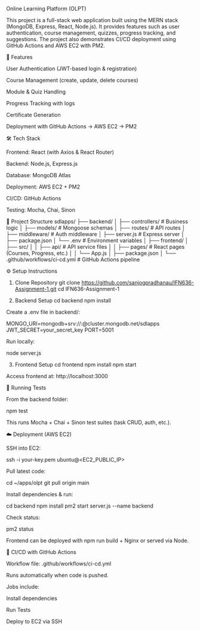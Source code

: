 Online Learning Platform (OLPT)

This project is a full-stack web application built using the MERN stack (MongoDB, Express, React, Node.js). It provides features such as user authentication, course management, quizzes, progress tracking, and suggestions. The project also demonstrates CI/CD deployment using GitHub Actions and AWS EC2 with PM2.

🚀 Features

User Authentication (JWT-based login & registration)

Course Management (create, update, delete courses)

Module & Quiz Handling

Progress Tracking with logs

Certificate Generation

Deployment with GitHub Actions → AWS EC2 → PM2

🛠️ Tech Stack

Frontend: React (with Axios & React Router)

Backend: Node.js, Express.js

Database: MongoDB Atlas

Deployment: AWS EC2 + PM2

CI/CD: GitHub Actions

Testing: Mocha, Chai, Sinon

📂 Project Structure
sdlapps/
├── backend/
│   ├── controllers/      # Business logic
│   ├── models/           # Mongoose schemas
│   ├── routes/           # API routes
│   ├── middleware/       # Auth middleware
│   ├── server.js         # Express server
│   ├── package.json
│   └── .env              # Environment variables
│
├── frontend/
│   ├── src/
│   │   ├── api/          # API service files
│   │   ├── pages/        # React pages (Courses, Progress, etc.)
│   │   └── App.js
│   ├── package.json
│
└── .github/workflows/ci-cd.yml   # GitHub Actions pipeline

⚙️ Setup Instructions
1. Clone Repository
git clone https://github.com/sanjogpradhanau/IFN636-Assignment-1.git
cd IFN636-Assignment-1

2. Backend Setup
cd backend
npm install


Create a .env file in backend/:

MONGO_URI=mongodb+srv://<username>:<password>@cluster.mongodb.net/sdlapps
JWT_SECRET=your_secret_key
PORT=5001


Run locally:

node server.js

3. Frontend Setup
cd frontend
npm install
npm start


Access frontend at: http://localhost:3000

🧪 Running Tests

From the backend folder:

npm test


This runs Mocha + Chai + Sinon test suites (task CRUD, auth, etc.).

☁️ Deployment (AWS EC2)

SSH into EC2:

ssh -i your-key.pem ubuntu@<EC2_PUBLIC_IP>


Pull latest code:

cd ~/apps/olpt
git pull origin main


Install dependencies & run:

cd backend
npm install
pm2 start server.js --name backend


Check status:

pm2 status


Frontend can be deployed with npm run build + Nginx or served via Node.

🔄 CI/CD with GitHub Actions

Workflow file: .github/workflows/ci-cd.yml

Runs automatically when code is pushed.

Jobs include:

Install dependencies

Run Tests

Deploy to EC2 via SSH